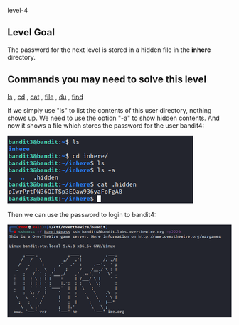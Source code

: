 level-4

## Level Goal

The password for the next level is stored in a hidden file in the **inhere** directory.

## Commands you may need to solve this level

[ls](https://man7.org/linux/man-pages/man1/ls.1.html) , [cd](https://man7.org/linux/man-pages/man1/cd.1p.html) , [cat](https://man7.org/linux/man-pages/man1/cat.1.html) , [file](https://man7.org/linux/man-pages/man1/file.1.html) , [du](https://man7.org/linux/man-pages/man1/du.1.html) , [find](https://man7.org/linux/man-pages/man1/find.1.html)

If we simply use "ls" to list the contents of this user directory, nothing shows up. We need to use the option "-a" to show hidden contents. And now it shows a file which stores the password for the user bandit4:

![](https://github.com/gabcarvalhaes/overthewire-wargames/blob/master/Bandit/level-4/screenshot-ls-hidden-bandit4.png)

Then we can use the password to login to bandit4:

![](https://github.com/gabcarvalhaes/overthewire-wargames/blob/master/Bandit/level-4/screenshot-ssh-bandit4.png)